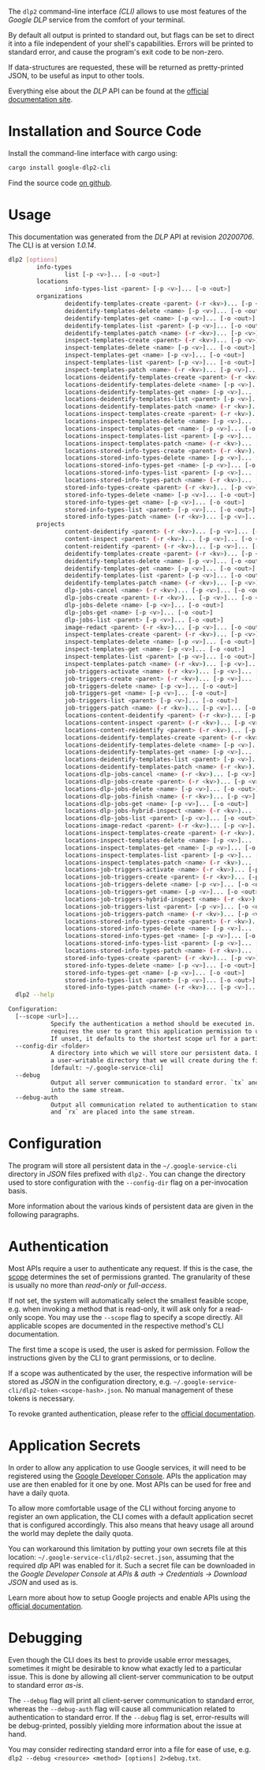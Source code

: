 <!---
DO NOT EDIT !
This file was generated automatically from 'src/mako/cli/README.md.mako'
DO NOT EDIT !
-->
The `dlp2` command-line interface *(CLI)* allows to use most features of the *Google DLP* service from the comfort of your terminal.

By default all output is printed to standard out, but flags can be set to direct it into a file independent of your shell's
capabilities. Errors will be printed to standard error, and cause the program's exit code to be non-zero.

If data-structures are requested, these will be returned as pretty-printed JSON, to be useful as input to other tools.

Everything else about the *DLP* API can be found at the
[official documentation site](https://cloud.google.com/dlp/docs/).

# Installation and Source Code

Install the command-line interface with cargo using:

```bash
cargo install google-dlp2-cli
```

Find the source code [on github](https://github.com/Byron/google-apis-rs/tree/master/gen/dlp2-cli).

# Usage

This documentation was generated from the *DLP* API at revision *20200706*. The CLI is at version *1.0.14*.

```bash
dlp2 [options]
        info-types
                list [-p <v>]... [-o <out>]
        locations
                info-types-list <parent> [-p <v>]... [-o <out>]
        organizations
                deidentify-templates-create <parent> (-r <kv>)... [-p <v>]... [-o <out>]
                deidentify-templates-delete <name> [-p <v>]... [-o <out>]
                deidentify-templates-get <name> [-p <v>]... [-o <out>]
                deidentify-templates-list <parent> [-p <v>]... [-o <out>]
                deidentify-templates-patch <name> (-r <kv>)... [-p <v>]... [-o <out>]
                inspect-templates-create <parent> (-r <kv>)... [-p <v>]... [-o <out>]
                inspect-templates-delete <name> [-p <v>]... [-o <out>]
                inspect-templates-get <name> [-p <v>]... [-o <out>]
                inspect-templates-list <parent> [-p <v>]... [-o <out>]
                inspect-templates-patch <name> (-r <kv>)... [-p <v>]... [-o <out>]
                locations-deidentify-templates-create <parent> (-r <kv>)... [-p <v>]... [-o <out>]
                locations-deidentify-templates-delete <name> [-p <v>]... [-o <out>]
                locations-deidentify-templates-get <name> [-p <v>]... [-o <out>]
                locations-deidentify-templates-list <parent> [-p <v>]... [-o <out>]
                locations-deidentify-templates-patch <name> (-r <kv>)... [-p <v>]... [-o <out>]
                locations-inspect-templates-create <parent> (-r <kv>)... [-p <v>]... [-o <out>]
                locations-inspect-templates-delete <name> [-p <v>]... [-o <out>]
                locations-inspect-templates-get <name> [-p <v>]... [-o <out>]
                locations-inspect-templates-list <parent> [-p <v>]... [-o <out>]
                locations-inspect-templates-patch <name> (-r <kv>)... [-p <v>]... [-o <out>]
                locations-stored-info-types-create <parent> (-r <kv>)... [-p <v>]... [-o <out>]
                locations-stored-info-types-delete <name> [-p <v>]... [-o <out>]
                locations-stored-info-types-get <name> [-p <v>]... [-o <out>]
                locations-stored-info-types-list <parent> [-p <v>]... [-o <out>]
                locations-stored-info-types-patch <name> (-r <kv>)... [-p <v>]... [-o <out>]
                stored-info-types-create <parent> (-r <kv>)... [-p <v>]... [-o <out>]
                stored-info-types-delete <name> [-p <v>]... [-o <out>]
                stored-info-types-get <name> [-p <v>]... [-o <out>]
                stored-info-types-list <parent> [-p <v>]... [-o <out>]
                stored-info-types-patch <name> (-r <kv>)... [-p <v>]... [-o <out>]
        projects
                content-deidentify <parent> (-r <kv>)... [-p <v>]... [-o <out>]
                content-inspect <parent> (-r <kv>)... [-p <v>]... [-o <out>]
                content-reidentify <parent> (-r <kv>)... [-p <v>]... [-o <out>]
                deidentify-templates-create <parent> (-r <kv>)... [-p <v>]... [-o <out>]
                deidentify-templates-delete <name> [-p <v>]... [-o <out>]
                deidentify-templates-get <name> [-p <v>]... [-o <out>]
                deidentify-templates-list <parent> [-p <v>]... [-o <out>]
                deidentify-templates-patch <name> (-r <kv>)... [-p <v>]... [-o <out>]
                dlp-jobs-cancel <name> (-r <kv>)... [-p <v>]... [-o <out>]
                dlp-jobs-create <parent> (-r <kv>)... [-p <v>]... [-o <out>]
                dlp-jobs-delete <name> [-p <v>]... [-o <out>]
                dlp-jobs-get <name> [-p <v>]... [-o <out>]
                dlp-jobs-list <parent> [-p <v>]... [-o <out>]
                image-redact <parent> (-r <kv>)... [-p <v>]... [-o <out>]
                inspect-templates-create <parent> (-r <kv>)... [-p <v>]... [-o <out>]
                inspect-templates-delete <name> [-p <v>]... [-o <out>]
                inspect-templates-get <name> [-p <v>]... [-o <out>]
                inspect-templates-list <parent> [-p <v>]... [-o <out>]
                inspect-templates-patch <name> (-r <kv>)... [-p <v>]... [-o <out>]
                job-triggers-activate <name> (-r <kv>)... [-p <v>]... [-o <out>]
                job-triggers-create <parent> (-r <kv>)... [-p <v>]... [-o <out>]
                job-triggers-delete <name> [-p <v>]... [-o <out>]
                job-triggers-get <name> [-p <v>]... [-o <out>]
                job-triggers-list <parent> [-p <v>]... [-o <out>]
                job-triggers-patch <name> (-r <kv>)... [-p <v>]... [-o <out>]
                locations-content-deidentify <parent> (-r <kv>)... [-p <v>]... [-o <out>]
                locations-content-inspect <parent> (-r <kv>)... [-p <v>]... [-o <out>]
                locations-content-reidentify <parent> (-r <kv>)... [-p <v>]... [-o <out>]
                locations-deidentify-templates-create <parent> (-r <kv>)... [-p <v>]... [-o <out>]
                locations-deidentify-templates-delete <name> [-p <v>]... [-o <out>]
                locations-deidentify-templates-get <name> [-p <v>]... [-o <out>]
                locations-deidentify-templates-list <parent> [-p <v>]... [-o <out>]
                locations-deidentify-templates-patch <name> (-r <kv>)... [-p <v>]... [-o <out>]
                locations-dlp-jobs-cancel <name> (-r <kv>)... [-p <v>]... [-o <out>]
                locations-dlp-jobs-create <parent> (-r <kv>)... [-p <v>]... [-o <out>]
                locations-dlp-jobs-delete <name> [-p <v>]... [-o <out>]
                locations-dlp-jobs-finish <name> (-r <kv>)... [-p <v>]... [-o <out>]
                locations-dlp-jobs-get <name> [-p <v>]... [-o <out>]
                locations-dlp-jobs-hybrid-inspect <name> (-r <kv>)... [-p <v>]... [-o <out>]
                locations-dlp-jobs-list <parent> [-p <v>]... [-o <out>]
                locations-image-redact <parent> (-r <kv>)... [-p <v>]... [-o <out>]
                locations-inspect-templates-create <parent> (-r <kv>)... [-p <v>]... [-o <out>]
                locations-inspect-templates-delete <name> [-p <v>]... [-o <out>]
                locations-inspect-templates-get <name> [-p <v>]... [-o <out>]
                locations-inspect-templates-list <parent> [-p <v>]... [-o <out>]
                locations-inspect-templates-patch <name> (-r <kv>)... [-p <v>]... [-o <out>]
                locations-job-triggers-activate <name> (-r <kv>)... [-p <v>]... [-o <out>]
                locations-job-triggers-create <parent> (-r <kv>)... [-p <v>]... [-o <out>]
                locations-job-triggers-delete <name> [-p <v>]... [-o <out>]
                locations-job-triggers-get <name> [-p <v>]... [-o <out>]
                locations-job-triggers-hybrid-inspect <name> (-r <kv>)... [-p <v>]... [-o <out>]
                locations-job-triggers-list <parent> [-p <v>]... [-o <out>]
                locations-job-triggers-patch <name> (-r <kv>)... [-p <v>]... [-o <out>]
                locations-stored-info-types-create <parent> (-r <kv>)... [-p <v>]... [-o <out>]
                locations-stored-info-types-delete <name> [-p <v>]... [-o <out>]
                locations-stored-info-types-get <name> [-p <v>]... [-o <out>]
                locations-stored-info-types-list <parent> [-p <v>]... [-o <out>]
                locations-stored-info-types-patch <name> (-r <kv>)... [-p <v>]... [-o <out>]
                stored-info-types-create <parent> (-r <kv>)... [-p <v>]... [-o <out>]
                stored-info-types-delete <name> [-p <v>]... [-o <out>]
                stored-info-types-get <name> [-p <v>]... [-o <out>]
                stored-info-types-list <parent> [-p <v>]... [-o <out>]
                stored-info-types-patch <name> (-r <kv>)... [-p <v>]... [-o <out>]
  dlp2 --help

Configuration:
  [--scope <url>]...
            Specify the authentication a method should be executed in. Each scope
            requires the user to grant this application permission to use it.
            If unset, it defaults to the shortest scope url for a particular method.
  --config-dir <folder>
            A directory into which we will store our persistent data. Defaults to
            a user-writable directory that we will create during the first invocation.
            [default: ~/.google-service-cli]
  --debug
            Output all server communication to standard error. `tx` and `rx` are placed
            into the same stream.
  --debug-auth
            Output all communication related to authentication to standard error. `tx`
            and `rx` are placed into the same stream.

```

# Configuration

The program will store all persistent data in the `~/.google-service-cli` directory in *JSON* files prefixed with `dlp2-`.  You can change the directory used to store configuration with the `--config-dir` flag on a per-invocation basis.

More information about the various kinds of persistent data are given in the following paragraphs.

# Authentication

Most APIs require a user to authenticate any request. If this is the case, the [scope][scopes] determines the 
set of permissions granted. The granularity of these is usually no more than *read-only* or *full-access*.

If not set, the system will automatically select the smallest feasible scope, e.g. when invoking a
method that is read-only, it will ask only for a read-only scope. 
You may use the `--scope` flag to specify a scope directly. 
All applicable scopes are documented in the respective method's CLI documentation.

The first time a scope is used, the user is asked for permission. Follow the instructions given 
by the CLI to grant permissions, or to decline.

If a scope was authenticated by the user, the respective information will be stored as *JSON* in the configuration
directory, e.g. `~/.google-service-cli/dlp2-token-<scope-hash>.json`. No manual management of these tokens
is necessary.

To revoke granted authentication, please refer to the [official documentation][revoke-access].

# Application Secrets

In order to allow any application to use Google services, it will need to be registered using the 
[Google Developer Console][google-dev-console]. APIs the application may use are then enabled for it
one by one. Most APIs can be used for free and have a daily quota.

To allow more comfortable usage of the CLI without forcing anyone to register an own application, the CLI
comes with a default application secret that is configured accordingly. This also means that heavy usage
all around the world may deplete the daily quota.

You can workaround this limitation by putting your own secrets file at this location: 
`~/.google-service-cli/dlp2-secret.json`, assuming that the required *dlp* API 
was enabled for it. Such a secret file can be downloaded in the *Google Developer Console* at 
*APIs & auth -> Credentials -> Download JSON* and used as is.

Learn more about how to setup Google projects and enable APIs using the [official documentation][google-project-new].


# Debugging

Even though the CLI does its best to provide usable error messages, sometimes it might be desirable to know
what exactly led to a particular issue. This is done by allowing all client-server communication to be 
output to standard error *as-is*.

The `--debug` flag will print all client-server communication to standard error, whereas the `--debug-auth` flag
will cause all communication related to authentication to standard error.
If the `--debug` flag is set, error-results will be debug-printed, possibly yielding more information about the 
issue at hand.

You may consider redirecting standard error into a file for ease of use, e.g. `dlp2 --debug <resource> <method> [options] 2>debug.txt`.


[scopes]: https://developers.google.com/+/api/oauth#scopes
[revoke-access]: http://webapps.stackexchange.com/a/30849
[google-dev-console]: https://console.developers.google.com/
[google-project-new]: https://developers.google.com/console/help/new/